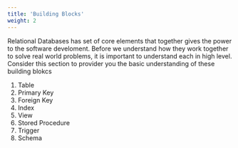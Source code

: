 ```yaml
---
title: 'Building Blocks'
weight: 2
--- 
```


Relational Databases has set of core elements that together gives the power to the software develoment. Before we understand how they work together to solve real world problems, it is important to understand each in high level. Consider this section to provider you the basic understanding of these building blokcs

1. Table
2. Primary Key
3. Foreign Key
4. Index
5. View
6. Stored Procedure
7. Trigger
8. Schema